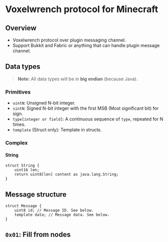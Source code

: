 # Voxelwrench protocol for Minecraft
## Overview
- Voxelwrench protocol over plugin messaging channel.
- Support Bukkit and Fabric or anything that can handle plugin message channel.

## Data types
> **Note:** All data types will be in **big endian** (because Java).

### Primitives
- `uintN`: Unsigned N-bit integer.
- `sintN`: Signed N-bit integer with the first MSB (Most significant bit) for sign.
- `type[integer or field]`: A continuous sequence of `type`, repeated for N times.
- `template` (Struct only): Template in structs.

### Complex
#### String
```
struct String {
    uint16 len;
    return uint8[len] content as java.lang.String;
}
```

## Message structure
```
struct Message {
    uint8 id; // Message ID. See below.
    template data; // Message data. See below.
}
```

## `0x01`: Fill from nodes